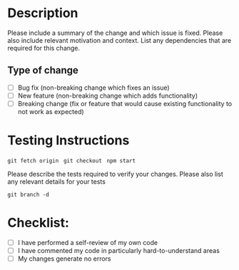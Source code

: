 # Description
Please include a summary of the change and which issue is fixed. Please also include relevant motivation and context. List any dependencies that are required for this change.

## Type of change
- [ ] Bug fix (non-breaking change which fixes an issue)
- [ ] New feature (non-breaking change which adds functionality)
- [ ] Breaking change (fix or feature that would cause existing functionality to not work as expected)

# Testing Instructions
`git fetch origin `
`git checkout `
`npm start`

Please describe the tests required to verify your changes. Please also list any relevant details for your tests

`git branch -d `

# Checklist:
- [ ] I have performed a self-review of my own code
- [ ] I have commented my code in particularly hard-to-understand areas
- [ ] My changes generate no errors
